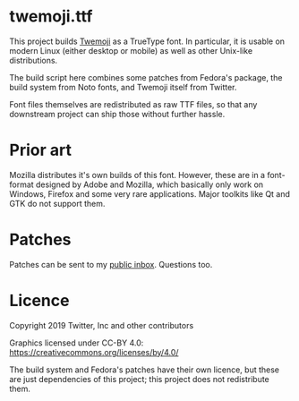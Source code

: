 # twemoji.ttf

This project builds [Twemoji](https://github.com/twitter/twemoji) as a TrueType
font. In particular, it is usable on modern Linux (either desktop or mobile) as
well as other Unix-like distributions.

The build script here combines some patches from Fedora's package, the build
system from Noto fonts, and Twemoji itself from Twitter.

Font files themselves are redistributed as raw TTF files, so that any
downstream project can ship those without further hassle.

# Prior art

Mozilla distributes it's own builds of this font. However, these are in a
font-format designed by Adobe and Mozilla, which basically only work on
Windows, Firefox and some very rare applications. Major toolkits like Qt and
GTK do not support them.

# Patches

Patches can be sent to my [public inbox]. Questions too.

[public inbox]: https://lists.sr.ht/~whynothugo/public-inbox

# Licence

Copyright 2019 Twitter, Inc and other contributors

Graphics licensed under CC-BY 4.0: https://creativecommons.org/licenses/by/4.0/

The build system and Fedora's patches have their own licence, but these are
just dependencies of this project; this project does not redistribute them.
